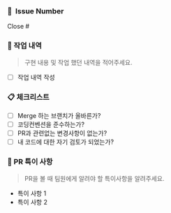 ### 🔖  Issue Number

Close #

### 📙 작업 내역

> 구현 내용 및 작업 했던 내역을 적어주세요.
> 
- [ ]  작업 내역 작성

### 📋 체크리스트

- [ ]  Merge 하는 브랜치가 올바른가?
- [ ]  코딩컨벤션을 준수하는가?
- [ ]  PR과 관련없는 변경사항이 없는가?
- [ ]  내 코드에 대한 자기 검토가 되었는가?

### 📝 PR 특이 사항

> PR을 볼 때 팀원에게 알려야 할 특이사항을 알려주세요.
> 
- 특이 사항 1
- 특이 사항 2

